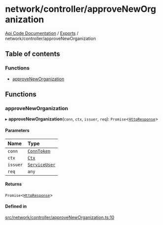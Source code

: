 # network/controller/approveNewOrganization
 
[Api Code Documentation](../README.md) / [Exports](../modules.md) / network/controller/approveNewOrganization

## Table of contents

### Functions

- [approveNewOrganization](network_controller_approveNewOrganization.md#approveneworganization)

## Functions

### approveNewOrganization

▸ **approveNewOrganization**(`conn`, `ctx`, `issuer`, `req`): `Promise`<[`HttpResponse`](httpd_lib.md#httpresponse)\>

#### Parameters

| Name | Type |
| :------ | :------ |
| `conn` | [`ConnToken`](service_conn.md#conntoken) |
| `ctx` | [`Ctx`](../interfaces/lib_ctx.Ctx.md) |
| `issuer` | [`ServiceUser`](../interfaces/service_domain_organization_service_user.ServiceUser.md) |
| `req` | `any` |

#### Returns

`Promise`<[`HttpResponse`](httpd_lib.md#httpresponse)\>

#### Defined in

[src/network/controller/approveNewOrganization.ts:10](https://github.com/openkfw/TruBudget/blob/a06c11b/api/src/network/controller/approveNewOrganization.ts#L10)
